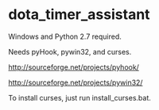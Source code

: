 # dota_timer_assistant

Windows and Python 2.7 required.

Needs pyHook, pywin32, and curses.

http://sourceforge.net/projects/pyhook/

http://sourceforge.net/projects/pywin32/

To install curses, just run install_curses.bat.
